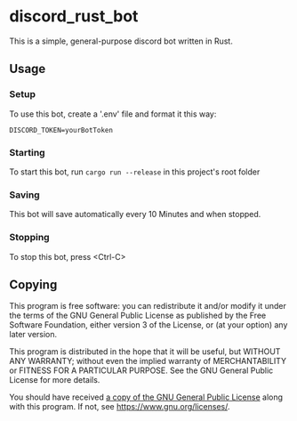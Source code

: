 # discord_rust_bot

This is a simple, general-purpose discord bot written in Rust.

## Usage 

### Setup

To use this bot, create a  '.env' file and format it this way:

```
DISCORD_TOKEN=yourBotToken
```

### Starting 

To start this bot, run `cargo run --release` in this project's root folder

### Saving 

This bot will save automatically every 10 Minutes and when stopped.

### Stopping

To stop this bot, press \<Ctrl-C>

## Copying

This program is free software: you can redistribute it and/or modify
it under the terms of the GNU General Public License as published by
the Free Software Foundation, either version 3 of the License, or
(at your option) any later version.

This program is distributed in the hope that it will be useful,
but WITHOUT ANY WARRANTY; without even the implied warranty of
MERCHANTABILITY or FITNESS FOR A PARTICULAR PURPOSE.  See the
GNU General Public License for more details.

You should have received [a copy of the GNU General Public License](./LICENSE.md)
along with this program.  If not, see https://www.gnu.org/licenses/.

